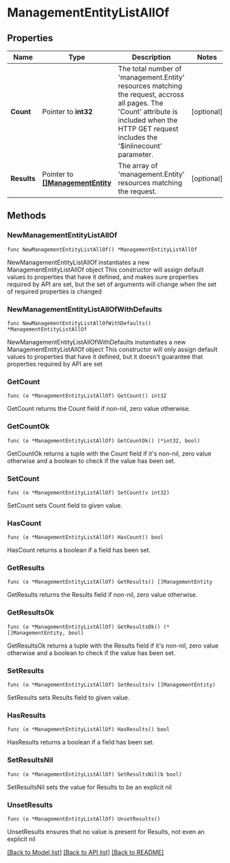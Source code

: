 # ManagementEntityListAllOf

## Properties

Name | Type | Description | Notes
------------ | ------------- | ------------- | -------------
**Count** | Pointer to **int32** | The total number of &#39;management.Entity&#39; resources matching the request, accross all pages. The &#39;Count&#39; attribute is included when the HTTP GET request includes the &#39;$inlinecount&#39; parameter. | [optional] 
**Results** | Pointer to [**[]ManagementEntity**](management.Entity.md) | The array of &#39;management.Entity&#39; resources matching the request. | [optional] 

## Methods

### NewManagementEntityListAllOf

`func NewManagementEntityListAllOf() *ManagementEntityListAllOf`

NewManagementEntityListAllOf instantiates a new ManagementEntityListAllOf object
This constructor will assign default values to properties that have it defined,
and makes sure properties required by API are set, but the set of arguments
will change when the set of required properties is changed

### NewManagementEntityListAllOfWithDefaults

`func NewManagementEntityListAllOfWithDefaults() *ManagementEntityListAllOf`

NewManagementEntityListAllOfWithDefaults instantiates a new ManagementEntityListAllOf object
This constructor will only assign default values to properties that have it defined,
but it doesn't guarantee that properties required by API are set

### GetCount

`func (o *ManagementEntityListAllOf) GetCount() int32`

GetCount returns the Count field if non-nil, zero value otherwise.

### GetCountOk

`func (o *ManagementEntityListAllOf) GetCountOk() (*int32, bool)`

GetCountOk returns a tuple with the Count field if it's non-nil, zero value otherwise
and a boolean to check if the value has been set.

### SetCount

`func (o *ManagementEntityListAllOf) SetCount(v int32)`

SetCount sets Count field to given value.

### HasCount

`func (o *ManagementEntityListAllOf) HasCount() bool`

HasCount returns a boolean if a field has been set.

### GetResults

`func (o *ManagementEntityListAllOf) GetResults() []ManagementEntity`

GetResults returns the Results field if non-nil, zero value otherwise.

### GetResultsOk

`func (o *ManagementEntityListAllOf) GetResultsOk() (*[]ManagementEntity, bool)`

GetResultsOk returns a tuple with the Results field if it's non-nil, zero value otherwise
and a boolean to check if the value has been set.

### SetResults

`func (o *ManagementEntityListAllOf) SetResults(v []ManagementEntity)`

SetResults sets Results field to given value.

### HasResults

`func (o *ManagementEntityListAllOf) HasResults() bool`

HasResults returns a boolean if a field has been set.

### SetResultsNil

`func (o *ManagementEntityListAllOf) SetResultsNil(b bool)`

 SetResultsNil sets the value for Results to be an explicit nil

### UnsetResults
`func (o *ManagementEntityListAllOf) UnsetResults()`

UnsetResults ensures that no value is present for Results, not even an explicit nil

[[Back to Model list]](../README.md#documentation-for-models) [[Back to API list]](../README.md#documentation-for-api-endpoints) [[Back to README]](../README.md)


